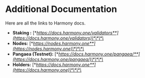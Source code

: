 # Additional Documentation

Here are all the links to Harmony docs.

* **Staking :** [**https://docs.harmony.one/validators**](https://docs.harmony.one/validators)\*\*\*\*
* **Nodes:** [**https://nodes.harmony.one**](https://nodes.harmony.one)\*\*\*\*
* **Pangaea \(Testnet\):** [**https://docs.harmony.one/pangaea/**](https://docs.harmony.one/pangaea/)\*\*\*\*
* **Holders:** [**https://docs.harmony.one**](https://docs.harmony.one)\*\*\*\*

